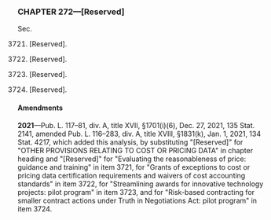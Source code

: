 ### **CHAPTER 272—[Reserved]** ###

Sec.

3721. [Reserved].

3722. [Reserved].

3723. [Reserved].

3724. [Reserved].

#### Amendments ####

**2021**—Pub. L. 117–81, div. A, title XVII, §1701(i)(6), Dec. 27, 2021, 135 Stat. 2141, amended Pub. L. 116–283, div. A, title XVIII, §1831(k), Jan. 1, 2021, 134 Stat. 4217, which added this analysis, by substituting "[Reserved]" for "OTHER PROVISIONS RELATING TO COST OR PRICING DATA" in chapter heading and "[Reserved]" for "Evaluating the reasonableness of price: guidance and training" in item 3721, for "Grants of exceptions to cost or pricing data certification requirements and waivers of cost accounting standards" in item 3722, for "Streamlining awards for innovative technology projects: pilot program" in item 3723, and for "Risk-based contracting for smaller contract actions under Truth in Negotiations Act: pilot program" in item 3724.